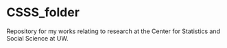 CSSS_folder
===========

Repository for my works relating to research at the Center for Statistics and Social Science at UW. 
